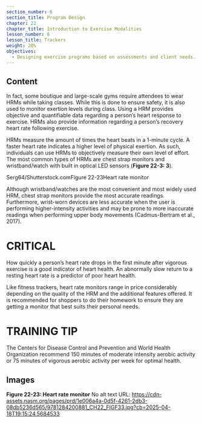 ```yaml
---
section_number: 6
section_title: Program Design
chapter: 22
chapter_title: Introduction to Exercise Modalities
lesson_number: 6
lesson_title: Trackers
weight: 20%
objectives:
  - Designing exercise programs based on assessments and client needs.
---
```


## Content
In fact, some boutique and large-scale gyms require attendees to wear HRMs while taking classes. While this is done to ensure safety, it is also used to monitor exertion levels during class. Using a HRM provides objective and quantifiable data regarding a person’s heart response to exercise. HRMs also provide information regarding a person’s recovery heart rate following exercise.

HRMs measure the amount of times the heart beats in a 1-minute cycle. A faster heart rate indicates a higher level of physical exertion. As such, individuals can use HRMs to objectively measure their own level of effort. The most common types of HRMs are chest strap monitors and wristband/watch with built in optical LED sensors (**Figure 22-3: 3**).

Serg64/Shutterstock.comFigure 22-23Heart rate monitor

Although wristband/watches are the most convenient and most widely used HRM, chest strap monitors provide the most accurate readings. Furthermore, wrist-worn devices are less accurate when the user is performing higher-intensity activities and may be prone to more inaccurate readings when performing upper body movements (Cadmus-Bertram et al., 2017).

# CRITICAL

How quickly a person’s heart rate drops in the first minute after vigorous exercise is a good indicator of heart health. An abnormally slow return to a resting heart rate is a predictor of poor heart health.

Like fitness trackers, heart rate monitors range in price considerably depending on the quality of the HRM and the additional features offered. It is recommended for shoppers to do their homework to ensure they are getting a monitor that best suits their personal needs.

# TRAINING TIP

The Centers for Disease Control and Prevention and World Health Organization recommend 150 minutes of moderate intensity aerobic activity or 75 minutes of vigorous aerobic activity per week for optimal health.

## Images

**Figure 22-23: Heart rate monitor**
No alt text
URL: https://cdn-assets.nasm.org/pages/prd/1e006a4a-0d5f-4261-2db3-08db5236d565/9781284200881_CH22_FIGF33.jpg?cb=2025-04-18T19:15:24.5684533